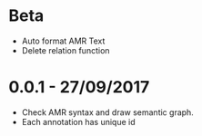 # Beta

* Auto format AMR Text
* Delete relation function

# 0.0.1 - 27/09/2017

* Check AMR syntax and draw semantic graph.
* Each annotation has unique id